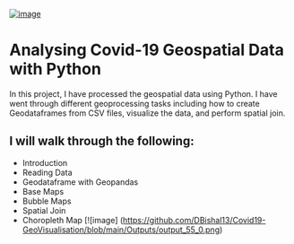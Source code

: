 [![image](https://colab.research.google.com/assets/colab-badge.svg)](https://colab.research.google.com/github/DBishal13/Covid19-GeoVisualisation/blob/main/Code/Covid19.ipynb)
# Analysing Covid-19 Geospatial Data with Python
In this project, I have processed the geospatial data using Python. I have went through different geoprocessing tasks including how to create Geodataframes from CSV files, visualize the data, and perform spatial join.
## I will walk through the following:
* Introduction
* Reading Data
* Geodataframe with Geopandas
* Base Maps
* Bubble Maps
* Spatial Join
* Choropleth Map
[![image] (https://github.com/DBishal13/Covid19-GeoVisualisation/blob/main/Outputs/output_55_0.png)
